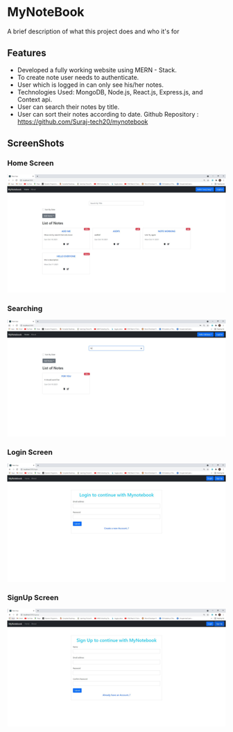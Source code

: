 
# MyNoteBook

A brief description of what this project does and who it's for


## Features

- Developed a fully working website using MERN - Stack.
- To create note user needs to authenticate.
- User which is logged in can only see his/her notes.
- Technologies Used: MongoDB, Node.js, React.js, Express.js, and Context api.
- User can search their notes by title.
- User can sort their notes according to date.
Github Repository : https://github.com/Suraj-tech20/mynotebook

  
## ScreenShots

### Home Screen
![App Screenshot](./Assets/Home.JPG)

### Searching
![App Screenshot](./Assets/Searching.JPG)

### Login Screen
![App Screenshot](./Assets/Login.JPG)

### SignUp Screen
![App Screenshot](./Assets/signup.JPG)

  